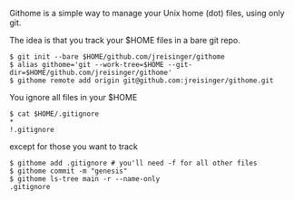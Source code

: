 Githome is a simple way to manage your Unix home (dot) files, using only git.

The idea is that you track your $HOME files in a bare git repo.

```
$ git init --bare $HOME/github.com/jreisinger/githome
$ alias githome='git --work-tree=$HOME --git-dir=$HOME/github.com/jreisinger/githome'
$ githome remote add origin git@github.com:jreisinger/githome.git
```

You ignore all files in your $HOME

```
$ cat $HOME/.gitignore
*
!.gitignore
```

except for those you want to track

```
$ githome add .gitignore # you'll need -f for all other files
$ githome commit -m "genesis"
$ githome ls-tree main -r --name-only
.gitignore
```
